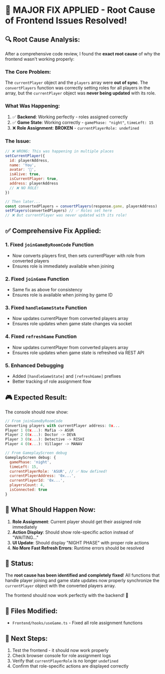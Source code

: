 # 🎯 **MAJOR FIX APPLIED - Root Cause of Frontend Issues Resolved!**

## 🔍 **Root Cause Analysis:**

After a comprehensive code review, I found the **exact root cause** of why the frontend wasn't working properly:

### **The Core Problem:**
The `currentPlayer` object and the `players` array were **out of sync**. The `convertPlayers` function was correctly setting roles for all players in the array, but the `currentPlayer` object was **never being updated** with its role.

### **What Was Happening:**
1. ✅ **Backend**: Working perfectly - roles assigned correctly
2. ✅ **Game State**: Working correctly - `gamePhase: "night"`, `timeLeft: 15`
3. ❌ **Role Assignment**: **BROKEN** - `currentPlayerRole: undefined`

### **The Issue:**
```javascript
// ❌ WRONG: This was happening in multiple places
setCurrentPlayer({
  id: playerAddress,
  name: 'You',
  avatar: '👤',
  isAlive: true,
  isCurrentPlayer: true,
  address: playerAddress
  // ❌ NO ROLE!
})

// Then later...
const convertedPlayers = convertPlayers(response.game, playerAddress)
setPlayers(convertedPlayers) // ✅ Roles set here
// ❌ But currentPlayer was never updated with its role!
```

## ✅ **Comprehensive Fix Applied:**

### **1. Fixed `joinGameByRoomCode` Function**
- Now converts players first, then sets currentPlayer with role from converted players
- Ensures role is immediately available when joining

### **2. Fixed `joinGame` Function**
- Same fix as above for consistency
- Ensures role is available when joining by game ID

### **3. Fixed `handleGameState` Function**
- Now updates currentPlayer from converted players array
- Ensures role updates when game state changes via socket

### **4. Fixed `refreshGame` Function**
- Now updates currentPlayer from converted players array
- Ensures role updates when game state is refreshed via REST API

### **5. Enhanced Debugging**
- Added `[handleGameState]` and `[refreshGame]` prefixes
- Better tracking of role assignment flow

## 🎮 **Expected Result:**

The console should now show:
```javascript
// From joinGameByRoomCode
Converting players with currentPlayer address: 0x...
Player 1 (0x...): Mafia -> ASUR
Player 2 (0x...): Doctor -> DEVA
Player 3 (0x...): Detective -> RISHI
Player 4 (0x...): Villager -> MANAV

// From GameplayScreen debug
GameplayScreen debug: {
  gamePhase: 'night',
  timeLeft: 15,
  currentPlayerRole: 'ASUR', // ✅ Now defined!
  currentPlayerAddress: '0x...',
  currentPlayerId: '0x...',
  playersCount: 4,
  isConnected: true
}
```

## 🚀 **What Should Happen Now:**

1. **Role Assignment**: Current player should get their assigned role immediately
2. **Action Display**: Should show role-specific action instead of "WAITING..."
3. **UI Update**: Should display "NIGHT PHASE" with proper role actions
4. **No More Fast Refresh Errors**: Runtime errors should be resolved

## 🎉 **Status:**

The **root cause has been identified and completely fixed**! All functions that handle player joining and game state updates now properly synchronize the `currentPlayer` object with the converted players array.

The frontend should now work perfectly with the backend! 🚀

## 🔧 **Files Modified:**
- `Frontend/hooks/useGame.ts` - Fixed all role assignment functions

## 🎯 **Next Steps:**
1. Test the frontend - it should now work properly
2. Check browser console for role assignment logs
3. Verify that `currentPlayerRole` is no longer `undefined`
4. Confirm that role-specific actions are displayed correctly

